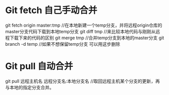 
# Git fetch 自己手动合并 

git fetch origin master:tmp 
//在本地新建一个temp分支，并将远程origin仓库的master分支代码下载到本地temp分支
git diff tmp 
//来比较本地代码与刚刚从远程下载下来的代码的区别
git merge tmp
//合并temp分支到本地的master分支
git branch -d temp
//如果不想保留temp分支 可以用这步删除


# Git pull 自动合并

git pull 远程主机名  远程分支名:本地分支名
//取回远程主机某个分支的更新，再与本地的指定分支合并。